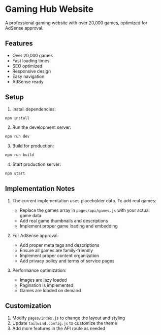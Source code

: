 # Gaming Hub Website

A professional gaming website with over 20,000 games, optimized for AdSense approval.

## Features

- Over 20,000 games
- Fast loading times
- SEO optimized
- Responsive design
- Easy navigation
- AdSense ready

## Setup

1. Install dependencies:
```bash
npm install
```

2. Run the development server:
```bash
npm run dev
```

3. Build for production:
```bash
npm run build
```

4. Start production server:
```bash
npm start
```

## Implementation Notes

1. The current implementation uses placeholder data. To add real games:
   - Replace the games array in `pages/api/games.js` with your actual game data
   - Add real game thumbnails and descriptions
   - Implement proper game loading and embedding

2. For AdSense approval:
   - Add proper meta tags and descriptions
   - Ensure all games are family-friendly
   - Implement proper content organization
   - Add privacy policy and terms of service pages

3. Performance optimization:
   - Images are lazy loaded
   - Pagination is implemented
   - Games are loaded on demand

## Customization

1. Modify `pages/index.js` to change the layout and styling
2. Update `tailwind.config.js` to customize the theme
3. Add more features in the API route as needed 